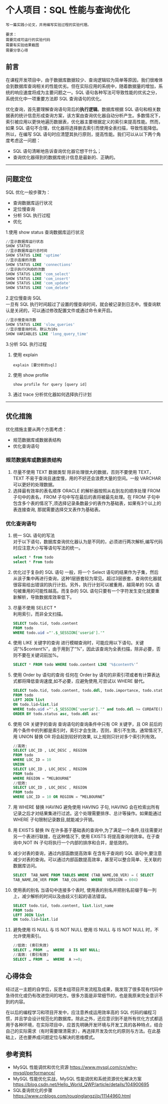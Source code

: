 # 个人项目：SQL 性能与查询优化

```
写一篇实践小论文，并用编写实验过程的实验代理。

要求：
需要完成可运行的实验代码
需要有实验结果截图
需要分享心得
```
## 前言  
在课程开发项目中，由于数据库数据较少、查询逻辑较为简单等原因，我们很难体会到数据库查询相关的性能优劣。但在实际应用的系统中，随着数据量的增加，系统的响应速度将成为主要问题之一。SQL 语句各种写法可导致性能的优劣之分，系统优化中一项重要方法即 SQL 查询语句的优化。

优化查询，首先要理解查询语句背后的**执行逻辑**。数据库根据 SQL 语句和相关数据表的统计信息形成查询方案，该方案由查询优化器自动分析产生。多数情况下，索引被应用以更快地遍历数据表，优化器主要根据定义的索引来提高性能。然而，如果 SQL 语句不合理，优化器将选择删去索引而使用全表扫描，导致性能降低。所以，在编写 SQL 语句时应清楚其执行原则，提高性能。我们可以从以下两个角度考虑这一问题：

- SQL 语句清晰地告诉查询优化器它想干什么；
- 查询优化器得到的数据库统计信息是最新的、正确的。

---

## 问题定位
SQL 优化一般步骤为：
- 查询数据库运行状况
- 定位慢查询
- 分析 SQL 执行过程
- 优化

1.使用 show status 查询数据库运行状况
```sql
//显示数据库运行状态
SHOW STATUS
//显示数据库运行总时间
SHOW STATUS LIKE 'uptime'
//显示连接的次数
SHOW STATUS LIKE 'connections'
//显示执行CRUD的次数
SHOW STATUS LIKE 'com_select'
SHOW STATUS LIKE 'com_insert'
SHOW STATUS LIKE 'com_update'
SHOW STATUS LIKE 'com_delete'
```
2.定位慢查询 SQL  
一旦有 SQL 执行时间超过了设置的慢查询时间，就会被记录到日志中。慢查询默认是关闭的，可以通过修改配置文件或通过命令来开启。
```sql
//显示慢查询次数
SHOW STATUS LIKE 'slow_queries'
//显示慢查询时间，默认为10s
SHOW VARIABLES LIKE 'long_query_time'
```

3.分析 SQL 执行过程
1. 使用 explain  
    ```
    explain [要分析的sql]
    ```
2. 使用 show profile  
    ```
    show profile for query [query id]
    ```
3. 通过 trace 分析优化器如何选择执行计划 

---

## 优化措施
优化措施主要从两个方面考虑：
- 规范数据库或数据表结构
- 优化查询语句

### 规范数据库或数据表结构
1. 尽量不使用 TEXT 数据类型 
    除非处理很大的数据，否则不要使用 TEXT，TEXT 不易于查询且速度慢，用的不好还会浪费大量的空间。一般 VARCHAR 可以更好的处理数据。
2. 选择最有效率的表名顺序 
    ORACLE 的解析器按照从右到左的顺序处理 FROM 子句中的表名，FROM 子句中写在最后的表将被最先处理。在 FROM 子句中包含多个表的情况下,须选择记录条数最少的表作为基础表，如果有3个以上的表连接查询, 那就需要选择交叉表作为基础表。

### 优化查询语句
1. 统一 SQL 语句的写法  
    对于以下语句，数据库查询优化器认为是不同的，必须进行两次解析,编写代码时应注意大小写等语句写法的统一。 
    ```sql
    select * from todo
    select * From todo
    ```
2. 优化过于复杂的 SQL 语句
    一般，将一个 Select 语句的结果作为子集，然后从该子集中再进行查询，这种1层嵌套较为常见。超过3层嵌套，查询优化器就很容易给出错误的执行计划。另外，执行计划可以被重用，越简单的 SQL 语句被重用的可能性越高。而复杂的 SQL 语句只要有一个字符发生变化就要重新解析，导致数据库效率低下。

3. 尽量不使用 SELECT *  
    利用索引，而非全文扫描。
    ```sql
    SELECT todo.tid, todo.content
    FROM todo 
    WHERE todo.uid ="'.$_SESSION['userid'].'"
    ```
4. 使用 LIKE 关键字的查询
    进行模糊查询时，可能应用以下语句。关键词“%$content%”，由于用到了“%”，因此该查询为全表扫描，除非必要，否则不要在关键词前加%。
    ```sql
    SELECT * FROM todo WHERE todo.content LIKE '%$content%'’
    ```

5. 使用 Order by 语句的查询
    任何在 Order by 语句的非索引项或者有计算表达式都将降低查询速度,如不必要，应避免使用,可尝试以 WHERE 替代。
    ```sql
    SELECT todo.tid, todo.content, todo.ddl, todo.importance, todo.status, list.list_name 
    FROM todo 
    LEFT JOIN list 
    ON todo.lid=list.lid 
    WHERE todo.uid ="'.$_SESSION['userid'].'" and todo.ddl >= CURDATE() 
    ORDER BY todo.status asc, todo.ddl asc'
    ```

6. 使用 OR 关键字的查询
    查询语句的查询条件中只有 OR 关键字，且 OR 前后的两个条件中的列都是索引时，索引才会生效，否则，索引不生效。通常情况下, 用 UNION 替换 OR 将会起到较好的效果, 以上规则只针对多个索引列有效。
    ```sql    
    //高效: 
    SELECT LOC_ID , LOC_DESC , REGION 
    FROM todo 
    WHERE LOC_ID = 10 
    UNION 
    SELECT LOC_ID , LOC_DESC , REGION 
    FROM todo 
    WHERE REGION = “MELBOURNE” 
    //低效: 
    SELECT LOC_ID , LOC_DESC , REGION 
    FROM todo 
    WHERE LOC_ID = 10 OR REGION = “MELBOURNE” 
    ```

6. 用 WHERE 替换 HAVING 
    避免使用 HAVING 子句, HAVING 会在检索出所有记录之后才对结果集进行过滤。这个处理需要排序、总计等操作。如果能通过 WHERE 子句限制记录数目,就能减少开销。

7. 用 EXISTS 替换 IN 
    在许多基于基础表的查询中,为了满足一个条件,往往需要对另一个表进行联接，在这种情况下, 使用 EXISTS 将提高查询的效率。在子查询中,NOT IN 子句将执行一个内部的排序和合并，是低效的。

8. 减少对表的查询，通过内部函数提高效率 
    在含有子查询的 SQL 语句中,要注意减少对表的查询。可以通过内部函数提高效率，甚至可以整合简单、无关联的数据库访问。 
    ```sql    
    SELECT  TAB_NAME FROM TABLES WHERE (TAB_NAME,DB_VER) = ( SELECT 
    TAB_NAME,DB_VER FROM  TAB_COLUMNS  WHERE  VERSION = 604) 
    ```

9. 使用表的别名
    当语句中连接多个表时, 使用表的别名并把别名前缀于每一列上，减少解析的时间以及由歧义引起的语法错误。
    ```sql
    SELECT todo.tid, todo.content, list.list_name 
    FROM todo 
    LEFT JOIN list 
    ON todo.lid=list.lid 
    ```
10. 避免使用 IS NULL 与 IS NOT NULL
    使用 IS NULL 与 IS NOT NULL 时，不允许使用索引。
    ```sql    
    //低效: (索引失效) 
    SELECT … FROM  …  WHERE  A IS NOT NULL; 
    //高效: (索引有效) 
    SELECT … FROM  …  WHERE  A >=0;
    ``` 

## 心得体会
经过这一主题的自学后，反思本组项目开发流程及成果，我发现了很多现有代码中急待优化或仍有改进空间的地方。很多方面是非常细节的，也是我原来完全意识不到的内容。

在以后的编程学习和项目开发中，应注意养成运用效率高的 SQL 代码的编程习惯，并且学会设计规范化的数据库。除此之外，还应意识到不是所有优化方式都适用于各种环境，在实际项目中，应首先明确开发环境与开发工具的各种特点，结合自己的实际需求（有时需要理清需求），再选择开发及优化的原则与方法。在此基础上，还也要养成问题定位与解决的思维模式。

## 参考资料
- MySQL 性能调优和优化资源 
https://www.mysql.com/cn/why-mysql/performance/
- MySQL 性能优化实战，MySQL 性能调优和系统资源优化解决方案
https://blog.csdn.net/Hello_World_QWP/article/details/104900695
- SQL查询优化的步骤
https://www.cnblogs.com/rouqinglangzi/p/11144960.html
